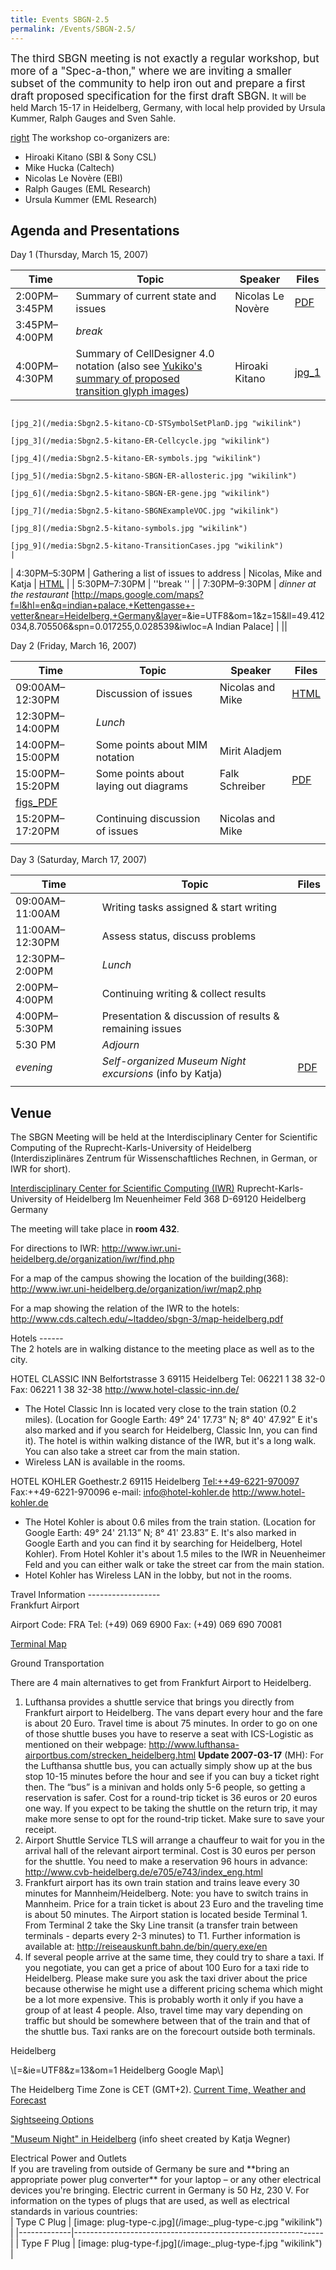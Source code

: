 ```yaml
---
title: Events SBGN-2.5
permalink: /Events/SBGN-2.5/
---
```


<big>The third SBGN meeting is not exactly a regular workshop, but more of a "Spec-a-thon," where we are inviting a smaller subset of the community to help iron out and prepare a first draft proposed specification for the first draft SBGN.</big> It will be held March 15-17 in Heidelberg, Germany, with local help provided by Ursula Kummer, Ralph Gauges and Sven Sahle.

[right](/image:_Sbgn2.5.jpg "wikilink") The workshop co-organizers are:

-   Hiroaki Kitano (SBI & Sony CSL)
-   Mike Hucka (Caltech)
-   Nicolas Le Novère (EBI)
-   Ralph Gauges (EML Research)
-   Ursula Kummer (EML Research)

Agenda and Presentations
------------------------

<span class="subhead4">Day 1 (Thursday, March 15, 2007)</span>

| Time          | Topic                                                                                                                                                                                                                           | Speaker                 | Files                                                                 |
|---------------|---------------------------------------------------------------------------------------------------------------------------------------------------------------------------------------------------------------------------------|-------------------------|-----------------------------------------------------------------------|
| 2:00PM–3:45PM | Summary of current state and issues                                                                                                                                                                                             | Nicolas Le Novère       | [PDF](/media:Sbgn2.5-LeNovereSBGN-issues-sum.pdf "wikilink")          |
| 3:45PM–4:00PM | *break*                                                                                                                                                                                                                         |
| 4:00PM–4:30PM | Summary of CellDesigner 4.0 notation (also see [Yukiko's summary of proposed transition glyph images](http://systems-biology.org/~myukiko/sbgn/doku.php?id=spec:transition))                                                    | Hiroaki Kitano          | [jpg_1](/media:Sbgn2.5-kitano-CD-StateTransitionExam.jpg "wikilink")
                                                                                                                                                                                                                                                                             [jpg_2](/media:Sbgn2.5-kitano-CD-STSymbolSetPlanD.jpg "wikilink")
                                                                                                                                                                                                                                                                             [jpg_3](/media:Sbgn2.5-kitano-ER-Cellcycle.jpg "wikilink")
                                                                                                                                                                                                                                                                             [jpg_4](/media:Sbgn2.5-kitano-ER-symbols.jpg "wikilink")
                                                                                                                                                                                                                                                                             [jpg_5](/media:Sbgn2.5-kitano-SBGN-ER-allosteric.jpg "wikilink")
                                                                                                                                                                                                                                                                             [jpg_6](/media:Sbgn2.5-kitano-SBGN-ER-gene.jpg "wikilink")
                                                                                                                                                                                                                                                                             [jpg_7](/media:Sbgn2.5-kitano-SBGNExampleVOC.jpg "wikilink")
                                                                                                                                                                                                                                                                             [jpg_8](/media:Sbgn2.5-kitano-symbols.jpg "wikilink")
                                                                                                                                                                                                                                                                             [jpg_9](/media:Sbgn2.5-kitano-TransitionCases.jpg "wikilink")         |
| 4:30PM–5:30PM | Gathering a list of issues to address                                                                                                                                                                                           | Nicolas, Mike and Katja | [HTML](/Events/SBGN_2.5/First_Day_Issues "wikilink")                  |
| 5:30PM–7:30PM | ''break ''                                                                                                                                                                                                                      |
| 7:30PM–9:30PM | *dinner at the restaurant* \[<http://maps.google.com/maps?f=l&hl=en&q=indian+palace,+Kettengasse+-vetter&near=Heidelberg,+Germany&layer>=&ie=UTF8&om=1&z=15&ll=49.412034,8.705506&spn=0.017255,0.028539&iwloc=A Indian Palace\] |
||

<span class="subhead4">Day 2 (Friday, March 16, 2007)</span>

| Time            | Topic                                 | Speaker          | Files                                                            |
|-----------------|---------------------------------------|------------------|------------------------------------------------------------------|
| 09:00AM–12:30PM | Discussion of issues                  | Nicolas and Mike | [HTML](/Events/SBGN_2.5/Discussion_of_Issues "wikilink")         |
| 12:30PM–14:00PM | *Lunch*                               |
| 14:00PM–15:00PM | Some points about MIM notation        | Mirit Aladjem    | [](/ "wikilink")                                                 |
| 15:00PM–15:20PM | Some points about laying out diagrams | Falk Schreiber   | [PDF](/media:Sbgn2.5-Schreiber-layout.pdf "wikilink")
                                                                              [figs_PDF](/media:Sbgn2.5-Schreiber-layout-figs.pdf "wikilink")  |
| 15:20PM–17:20PM | Continuing discussion of issues       | Nicolas and Mike |                                                                  |
||

<span class="subhead4">Day 3 (Saturday, March 17, 2007)</span>

| Time            | Topic                                                    | Files                                                           |
|-----------------|----------------------------------------------------------|-----------------------------------------------------------------|
| 09:00AM–11:00AM | Writing tasks assigned & start writing                   |                                                                 |
| 11:00AM–12:30PM | Assess status, discuss problems                          |                                                                 |
| 12:30PM–2:00PM  | *Lunch*                                                  |
| 2:00PM–4:00PM   | Continuing writing & collect results                     |                                                                 |
| 4:00PM–5:30PM   | Presentation & discussion of results & remaining issues  |                                                                 |
| 5:30 PM         | *Adjourn*                                                |
| *evening*       | *Self-organized Museum Night excursions* (info by Katja) | [PDF](/media:_Sbgn2.5-heidelberg-saturday-night.pdf "wikilink") |
||

Venue
-----

<div class="leftindent with-border">
The SBGN Meeting will be held at the Interdisciplinary Center for Scientific Computing of the Ruprecht-Karls-University of Heidelberg (Interdisziplinäres Zentrum für Wissenschaftliches Rechnen, in German, or IWR for short).

[Interdisciplinary Center for Scientific Computing (IWR)](http://www.iwr.uni-heidelberg.de/) Ruprecht-Karls-University of Heidelberg Im Neuenheimer Feld 368 D-69120 Heidelberg Germany

The meeting will take place in **room 432**.

For directions to IWR: [<http://www.iwr.uni-heidelberg.de/organization/iwr/find.php>](http://www.iwr.uni-heidelberg.de/organization/iwr/find.php)

For a map of the campus showing the location of the building(368): [<http://www.iwr.uni-heidelberg.de/organization/iwr/map2.php>](http://www.iwr.uni-heidelberg.de/organization/iwr/map2.php)

For a map showing the relation of the IWR to the hotels: [<http://www.cds.caltech.edu/~ltaddeo/sbgn-3/map-heidelberg.pdf>](http://www.cds.caltech.edu/~ltaddeo/sbgn-3/map-heidelberg.pdf)

</div>
Hotels
------

<div class="leftindent with-border">
The 2 hotels are in walking distance to the meeting place as well as to the city.

HOTEL CLASSIC INN Belfortstrasse 3 69115 Heidelberg Tel: 06221 1 38 32-0 Fax: 06221 1 38 32-38 [<http://www.hotel-classic-inn.de/>](http://www.hotel-classic-inn.de)

-   The Hotel Classic Inn is located very close to the train station (0.2 miles). (Location for Google Earth: 49° 24' 17.73” N; 8° 40' 47.92” E it's also marked and if you search for Heidelberg, Classic Inn, you can find it). The hotel is within walking distance of the IWR, but it's a long walk. You can also take a street car from the main station.
-   Wireless LAN is available in the rooms.

HOTEL KOHLER Goethestr.2 69115 Heidelberg <Tel:++49-6221-970097> Fax:++49-6221-970096 e-mail: info@hotel-kohler.de [<http://www.hotel-kohler.de>](http://www.hotel-kohler.de)

-   The Hotel Kohler is about 0.6 miles from the train station. (Location for Google Earth: 49° 24' 21.13” N; 8° 41' 23.83” E. It's also marked in Google Earth and you can find it by searching for Heidelberg, Hotel Kohler). From Hotel Kohler it's about 1.5 miles to the IWR in Neuenheimer Feld and you can either walk or take the street car from the main station.
-   Hotel Kohler has Wireless LAN in the lobby, but not in the rooms.

</div>
Travel Information
------------------

<div class="leftindent with-border">
<span class="subhead3">Frankfurt Airport</span>

Airport Code: FRA Tel: (+49) 069 6900 Fax: (+49) 069 690 70081

[Terminal Map](http://www.airportcity-frankfurt.com/cms/default/rubrik/13/13174.roadmap.htm)

<span class="subhead3">Ground Transportation</span>

There are 4 main alternatives to get from Frankfurt Airport to Heidelberg.

1.  Lufthansa provides a shuttle service that brings you directly from Frankfurt airport to Heidelberg. The vans depart every hour and the fare is about 20 Euro. Travel time is about 75 minutes. In order to go on one of those shuttle buses you have to reserve a seat with ICS-Logistic as mentioned on their webpage: [<http://www.lufthansa-airportbus.com/strecken_heidelberg.html>](http://www.lufthansa-airportbus.com/strecken_heidelberg.html)
    **Update 2007-03-17** (MH): For the Lufthansa shuttle bus, you can actually simply show up at the bus stop 10-15 minutes before the hour and see if you can buy a ticket right then. The “bus” is a minivan and holds only 5-6 people, so getting a reservation is safer. Cost for a round-trip ticket is 36 euros or 20 euros one way. If you expect to be taking the shuttle on the return trip, it may make more sense to opt for the round-trip ticket. Make sure to save your receipt.
2.  Airport Shuttle Service TLS will arrange a chauffeur to wait for you in the arrival hall of the relevant airport terminal. Cost is 30 euros per person for the shuttle. You need to make a reservation 96 hours in advance: [<http://www.cvb-heidelberg.de/e705/e743/index_eng.html>](http://www.cvb-heidelberg.de/e705/e743/index_eng.html)
3.  Frankfurt airport has its own train station and trains leave every 30 minutes for Mannheim/Heidelberg. Note: you have to switch trains in Mannheim. Price for a train ticket is about 23 Euro and the traveling time is about 50 minutes. The Airport station is located beside Terminal 1. From Terminal 2 take the Sky Line transit (a transfer train between terminals - departs every 2-3 minutes) to T1. Further information is available at: [<http://reiseauskunft.bahn.de/bin/query.exe/en>](http://reiseauskunft.bahn.de/bin/query.exe/en)
4.  If several people arrive at the same time, they could try to share a taxi. If you negotiate, you can get a price of about 100 Euro for a taxi ride to Heidelberg. Please make sure you ask the taxi driver about the price because otherwise he might use a different pricing schema which might be a lot more expensive. This is probably worth it only if you have a group of at least 4 people. Also, travel time may vary depending on traffic but should be somewhere between that of the train and that of the shuttle bus. Taxi ranks are on the forecourt outside both terminals.

<span class="subhead3">Heidelberg</span>

<div class="leftindent-small">
\[<http://maps.google.com/maps?f=q&hl=en&q=reuprech-karl+universitat+heidelberg&sll=49.41008,8.681946&sspn=0.035462,0.099478&layer>=&ie=UTF8&z=13&om=1 Heidelberg Google Map\]

The Heidelberg Time Zone is CET (GMT+2). [Current Time, Weather and Forecast](http://www.timeanddate.com/worldclock/results.html?query=heidelberg)

[Sightseeing Options](http://www.e-heidelberg.com/attractions/attractions.html)

["Museum Night" in Heidelberg](/media:Sbgn2.5-heidelberg-saturday-night.pdf "wikilink") (info sheet created by Katja Wegner)

</div>
<span class="subhead3">Electrical Power and Outlets</span>

<div class="leftindent-small">
If you are traveling from outside of Germany be sure and **bring an appropriate power plug converter** for your laptop – or any other electrical devices you're bringing. Electric current in Germany is 50 Hz, 230 V. For information on the types of plugs that are used, as well as electrical standards in various countries:

<html>
<a href="http://users.pandora.be/worldstandards/electricity.htm"><http://users.pandora.be/worldstandards/electricity.htm></a>

</html>
</div>
| Type C Plug | [image: plug-type-c.jpg](/image:_plug-type-c.jpg "wikilink") |
|-------------|--------------------------------------------------------------|
| Type F Plug | [image: plug-type-f.jpg](/image:_plug-type-f.jpg "wikilink") |

</div>
